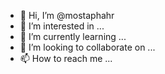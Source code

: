 - 👋 Hi, I’m @mostaphahr
- 👀 I’m interested in ...
- 🌱 I’m currently learning ...
- 💞️ I’m looking to collaborate on ...
- 📫 How to reach me ...

<!---
mostaphahr/mostaphahr is a ✨ special ✨ repository because its `README.md` (this file) appears on your GitHub profile.
You can click the Preview link to take a look at your changes.
--->
